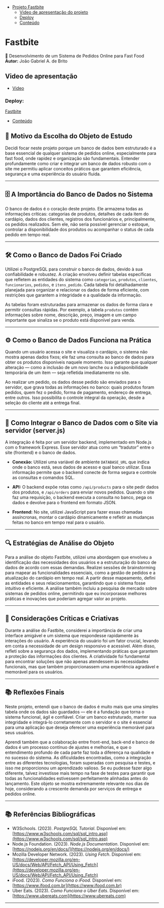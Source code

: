 
- [Projeto Fastbite](#Fastbite)
  - [Video de apresentação do projeto](#Video-de-apresentação)
  -  [Deploy](#Deploy)
    - [Conteúdo](#Conteúdo)

# Fastbite
🍔 Desenvolvimento de um Sistema de Pedidos Online para Fast Food  
**Autor:** João Gabriel A. de Brito

## Video de apresentação

- [Video](./Apresentação.mp4)

### Deploy:

[Fastbite](https://dablorr.github.io/Fastbite/)

- [Conteúdo](#Conteúdo)
## 🎯 Motivo da Escolha do Objeto de Estudo  
Decidi focar neste projeto porque um banco de dados bem estruturado é a base essencial de qualquer sistema de pedidos online, especialmente para fast food, onde rapidez e organização são fundamentais. Entender profundamente como criar e integrar um banco de dados robusto com o site me permitiu aplicar conceitos práticos que garantem eficiência, segurança e uma experiência do usuário fluida.

---

## 🗄️ A Importância do Banco de Dados no Sistema  
O banco de dados é o coração deste projeto. Ele armazena todas as informações críticas: categorias de produtos, detalhes de cada item do cardápio, dados dos clientes, registros dos funcionários e, principalmente, os pedidos realizados. Sem ele, não seria possível gerenciar o estoque, controlar a disponibilidade dos produtos ou acompanhar o status de cada pedido em tempo real.

---

## 🛠️ Como o Banco de Dados Foi Criado  
Utilizei o PostgreSQL para construir o banco de dados, devido à sua confiabilidade e robustez. A criação envolveu definir tabelas específicas que refletem as entidades do sistema como `categorias`, `produtos`, `clientes`, `funcionarios`, `pedidos`, e `itens_pedido`. Cada tabela foi detalhadamente planejada para organizar e relacionar os dados de forma eficiente, com restrições que garantem a integridade e a qualidade da informação.

As tabelas foram estruturadas para armazenar os dados de forma clara e permitir consultas rápidas. Por exemplo, a tabela `produtos` contém informações sobre nome, descrição, preço, imagem e um campo importante que sinaliza se o produto está disponível para venda.

---

## ⚙️ Como o Banco de Dados Funciona na Prática  
Quando um usuário acessa o site e visualiza o cardápio, o sistema não mostra apenas dados fixos; ele faz uma consulta ao banco de dados para obter os produtos disponíveis naquele momento. Isso garante que qualquer alteração — como a inclusão de um novo lanche ou a indisponibilidade temporária de um item — seja refletida imediatamente no site.

Ao realizar um pedido, os dados desse pedido são enviados para o servidor, que grava todas as informações no banco: quais produtos foram pedidos, quem fez o pedido, forma de pagamento, endereço de entrega, entre outros. Isso possibilita o controle integral da operação, desde a seleção do cliente até a entrega final.

---

## 🔗 Como Integrar o Banco de Dados com o Site via servidor (server.js)  
A integração é feita por um servidor backend, implementado em Node.js com o framework Express. Esse servidor atua como um “tradutor” entre o site (frontend) e o banco de dados.  

- **Conexão:** Utilizei uma variável de ambiente `DATABASE_URL` que indica onde o banco está, seus dados de acesso e qual banco utilizar. Essa informação permite que o backend conecte de forma segura e controle as consultas e comandos SQL.

- **API:** O backend expõe rotas como `/api/products` para o site pedir dados dos produtos, e `/api/orders` para enviar novos pedidos. Quando o site faz uma requisição, o backend executa a consulta no banco, pega os dados e devolve para o frontend em formato JSON.

- **Frontend:** No site, utilizei JavaScript para fazer essas chamadas assíncronas, montar o cardápio dinamicamente e refletir as mudanças feitas no banco em tempo real para o usuário.

---

## 🔍 Estratégias de Análise do Objeto  
Para a análise do objeto Fastbite, utilizei uma abordagem que envolveu a identificação das necessidades dos usuários e a estruturação do banco de dados de acordo com essas demandas. Realizei sessões de brainstorming para mapear as funcionalidades essenciais, como a gestão de pedidos e a atualização do cardápio em tempo real. A partir desse mapeamento, defini as entidades e seus relacionamentos, garantindo que o sistema fosse intuitivo e eficiente. A análise também incluiu a pesquisa de mercado sobre sistemas de pedidos online, permitindo que eu incorporasse melhores práticas e inovações que poderiam agregar valor ao projeto.

---

## 📝 Considerações Críticas e Criativas  
Durante a análise do Fastbite, considerei a importância de criar uma interface amigável e um sistema que respondesse rapidamente às interações do usuário. A experiência do usuário foi um fator crucial, levando em conta a necessidade de um design responsivo e acessível. Além disso, refleti sobre a segurança dos dados, implementando práticas que garantem a proteção das informações dos clientes. A criatividade foi fundamental para encontrar soluções que não apenas atendessem às necessidades funcionais, mas que também proporcionassem uma experiência agradável e memorável para os usuários.

---

## 📚 Reflexões Finais  
Neste projeto, entendi que o banco de dados é muito mais que uma simples tabela onde os dados são guardados — ele é a fundação que torna o sistema funcional, ágil e confiável. Criar um banco estruturado, manter sua integridade e integrá-lo corretamente com o servidor e o site é essencial para uma aplicação que deseja oferecer uma experiência memorável para seus usuários. 

Aprendi também que a colaboração entre front-end, back-end e banco de dados é um processo contínuo de ajustes e melhorias, e que o entendimento profundo de cada parte faz toda a diferença na qualidade e no sucesso do sistema. As dificuldades encontradas, como a integração entre as diferentes tecnologias, foram superadas com pesquisa e testes, e isso me proporcionou um aprendizado valioso. Se eu pudesse fazer algo diferente, talvez investisse mais tempo na fase de testes para garantir que todas as funcionalidades estivessem perfeitamente alinhadas antes do lançamento. Este objeto se mostra extremamente relevante nos dias de hoje, considerando a crescente demanda por serviços de entrega e pedidos online.

---

## 📚 Referências Bibliográficas
- W3Schools. (2023). *PostgreSQL Tutorial*. Disponível em: [https://www.w3schools.com/sql/sql_intro.asp](https://www.w3schools.com/sql/sql_intro.asp)  
- Node.js Foundation. (2023). *Node.js Documentation*. Disponível em: [https://nodejs.org/en/docs/](https://nodejs.org/en/docs/)  
- Mozilla Developer Network. (2023). *Using Fetch*. Disponível em: [https://developer.mozilla.org/en-US/docs/Web/API/Fetch_API/Using_Fetch](https://developer.mozilla.org/en-US/docs/Web/API/Fetch_API/Using_Fetch)  
- iFood. (2023). *Como Funciona o iFood*. Disponível em: [https://www.ifood.com.br](https://www.ifood.com.br)  
- Uber Eats. (2023). *Como Funciona o Uber Eats*. Disponível em: [https://www.ubereats.com](https://www.ubereats.com)  

---
